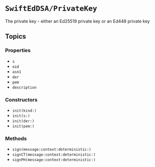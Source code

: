 # ``SwiftEdDSA/PrivateKey``

The private key - either an Ed25519 private key or an Ed448 private key

## Topics

### Properties

- ``s``
- ``oid``
- ``asn1``
- ``der``
- ``pem``
- ``description``

### Constructors

- ``init(kind:)``
- ``init(s:)``
- ``init(der:)``
- ``init(pem:)``

### Methods

- ``sign(message:context:deterministic:)``
- ``signCT(message:context:deterministic:)``
- ``signPH(message:context:deterministic:)``
